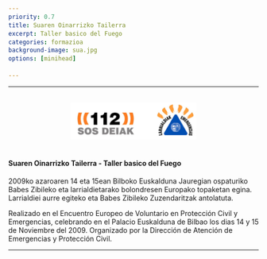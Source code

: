 ```yaml
---
priority: 0.7
title: Suaren Oinarrizko Tailerra
excerpt: Taller basico del Fuego
categories: formazioa
background-image: sua.jpg
options: [minihead]

---
```


<hr style="margin:0 0 1em 0;" />
<br>

<center><img src="/images/SOS.jpg" alt="SOS Deiak - Larrialdiak" width="50%" height="adjust" class="center"></center>
<br>  



#### Suaren Oinarrizko Tailerra - Taller basico del Fuego
<p> </p>



2009ko azaroaren 14 eta 15ean Bilboko Euskalduna Jauregian ospaturiko Babes Zibileko eta larrialdietarako bolondresen Europako topaketan egina. Larrialdiei aurre egiteko eta Babes Zibileko Zuzendaritzak antolatuta.

Realizado en el Encuentro Europeo de Voluntario en Protección Civil y Emergencias, celebrando en el Palacio Euskalduna de Bilbao los dias 14 y 15 de Noviembre del 2009. Organizado por la Dirección de Atención de Emergencias y Protección Civil.
<br>
<hr style="margin:0 0 1em 0;" />
<br>